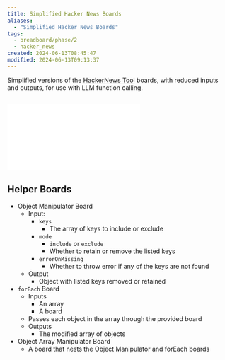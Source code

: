 ```yaml
---
title: Simplified Hacker News Boards
aliases:
  - "Simplified Hacker News Boards"
tags:
  - breadboard/phase/2
  - hacker_news
created: 2024-06-13T08:45:47
modified: 2024-06-13T09:13:37
---
```


Simplified versions of the [HackerNews Tool](projects/Breadboard/Phase%202/HackerNews%20Tool.md) boards, with reduced inputs and outputs, for use with LLM function calling.

## ![Simple Hacker News Search](projects/Breadboard/Phase%202/Simple%20Hacker%20News%20Search.md)
## Helper Boards
- Object Manipulator Board
	- Input:
		- `keys`
			- The array of keys to include or exclude
		- `mode`
			- `include` or `exclude`
			- Whether to retain or remove the listed keys
		- `errorOnMissing`
			- Whether to throw error if any of the keys are not found
	- Output
		- Object with listed keys removed or retained
- `forEach` Board
	- Inputs
		- An array
		- A board
	- Passes each object in the array through the provided board
	- Outputs
		- The modified array of objects
- Object Array Manipulator Board
	- A board that nests the Object Manipulator and forEach boards
